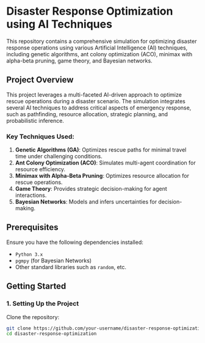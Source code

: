 # Disaster Response Optimization using AI Techniques

This repository contains a comprehensive simulation for optimizing disaster response operations using various Artificial Intelligence (AI) techniques, including genetic algorithms, ant colony optimization (ACO), minimax with alpha-beta pruning, game theory, and Bayesian networks.

## Project Overview

This project leverages a multi-faceted AI-driven approach to optimize rescue operations during a disaster scenario. The simulation integrates several AI techniques to address critical aspects of emergency response, such as pathfinding, resource allocation, strategic planning, and probabilistic inference.

### Key Techniques Used:
1. **Genetic Algorithms (GA)**: Optimizes rescue paths for minimal travel time under challenging conditions.
2. **Ant Colony Optimization (ACO)**: Simulates multi-agent coordination for resource efficiency.
3. **Minimax with Alpha-Beta Pruning**: Optimizes resource allocation for rescue operations.
4. **Game Theory**: Provides strategic decision-making for agent interactions.
5. **Bayesian Networks**: Models and infers uncertainties for decision-making.

## Prerequisites

Ensure you have the following dependencies installed:
- `Python 3.x`
- `pgmpy` (for Bayesian Networks)
- Other standard libraries such as `random`, etc.

## Getting Started

### 1. Setting Up the Project

Clone the repository:

```bash
git clone https://github.com/your-username/disaster-response-optimization.git
cd disaster-response-optimization
